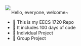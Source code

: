<img align="left" src="https://github-readme-stats.vercel.app/api?username=Qiyueeer&include_all_commits=true&count_private-true&custom_title=Qiyueeer'%20GitHub%20Stats&line_height=30&show_icons=true&hide_border=true&bg_color=192133&title_color=efb752&icon_color=efb752&text_color=70bed9">

Hello, everyone, welcome~ 

- :orange_book: This is my EECS 1720 Repo
- :hammer: It includes 100 days of code
- :ram: Individual Project
- :meat_on_bone: Group Project


